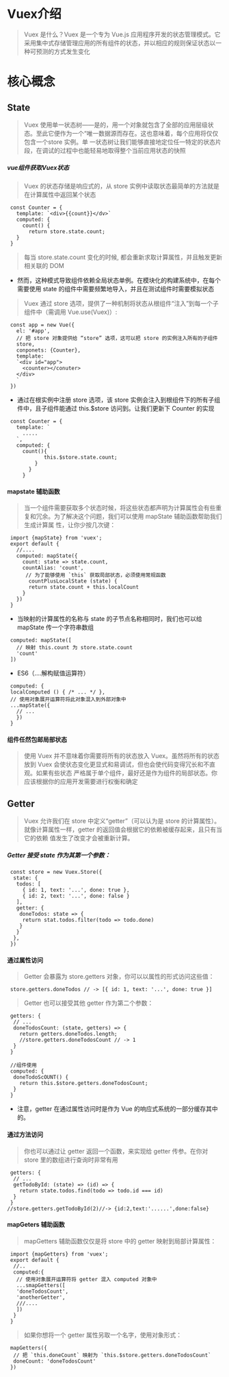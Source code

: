 # Vuex介绍
> Vuex 是什么？Vuex 是一个专为 Vue.js 应用程序开发的状态管理模式。它采用集中式存储管理应用的所有组件的状态，并以相应的规则保证状态以一种可预测的方式发生变化

# 核心概念
 ## State
 > Vuex 使用单一状态树——是的，用一个对象就包含了全部的应用层级状态。至此它便作为一个“唯一数据源而存在。这也意味着，每个应用将仅仅包含一个store 实例。单    一状态树让我们能够直接地定位任一特定的状态片段，在调试的过程中也能轻易地取得整个当前应用状态的快照 
 
 ##### vue组件获取Vuex状态
 >  Vuex 的状态存储是响应式的，从 store 实例中读取状态最简单的方法就是在计算属性中返回某个状态
 
 ```
  const Counter = {
    template: `<div>{{count}}</dv>`
    computed: {
      count() {
        return store.state.count;
    }
  }
 ```
 > 每当 store.state.count 变化的时候, 都会重新求取计算属性，并且触发更新相关联的 DOM
 
 - 然而，这种模式导致组件依赖全局状态单例。在模块化的构建系统中，在每个需要使用 state 的组件中需要频繁地导入，并且在测试组件时需要模拟状态
 
 > Vuex 通过 store 选项，提供了一种机制将状态从根组件“注入”到每一个子组件中（需调用 Vue.use(Vuex)）:
 
 ```
  const app = new Vue({
    el: '#app',
    // 把 store 对象提供给 “store” 选项，这可以把 store 的实例注入所有的子组件
    store,
    conponets: {Counter},
    template: 
    `<div id="app">
      <counter></conuter>
    </div>
    `
  })
 ```
 - 通过在根实例中注册 store 选项，该 store 实例会注入到根组件下的所有子组件中，且子组件能通过 this.$store 访问到。让我们更新下 Counter 的实现
 
 ```
  const Counter = {
    template: `
      .....
    `,
    computed: {
      count(){
             this.$store.state.count;
          }
        }
      }
 ```
 #### mapstate 辅助函数
 > 当一个组件需要获取多个状态时候，将这些状态都声明为计算属性会有些重复和冗余。为了解决这个问题，我们可以使用 mapState 辅助函数帮助我们生成计算属      性，让你少按几次键：
 
 ```
  import {mapState} from 'vuex';
  export default {
    //....
    computed: mapState({
      count: state => state.count,
      countAlias: 'count',
       // 为了能够使用 `this` 获取局部状态，必须使用常规函数
        countPlusLocalState (state) {
        return state.count + this.localCount
      }
    })
  }
 ```
 - 当映射的计算属性的名称与 state 的子节点名称相同时，我们也可以给 mapState 传一个字符串数组
 ```
  computed: mapState([
    // 映射 this.count 为 store.state.count
    'count'
  ])
 ```
 - ES6（....解构赋值运算符）
 ```
  computed: {
  localComputed () { /* ... */ },
  // 使用对象展开运算符将此对象混入到外部对象中
  ...mapState({
    // ...
    })
  }
 ```
 #### 组件任然包邮局部状态
 > 使用 Vuex 并不意味着你需要将所有的状态放入 Vuex。虽然将所有的状态放到 Vuex 会使状态变化更显式和易调试，但也会使代码变得冗长和不直观。如果有些状态    严格属于单个组件，最好还是作为组件的局部状态。你应该根据你的应用开发需要进行权衡和确定
 
## Getter
> Vuex 允许我们在 store 中定义“getter”（可以认为是 store 的计算属性）。就像计算属性一样，getter 的返回值会根据它的依赖被缓存起来，且只有当它的依赖   值发生了改变才会被重新计算。
 
##### Getter 接受 state 作为其第一个参数：
```
 const store = new Vuex.Store({
  state: {
   todos: [
     { id: 1, text: '...', done: true },
     { id: 2, text: '...', done: false }
   ],
   getter: {
    doneTodos: state => {
     return stat.todos.filter(todo => todo.done)
    }
   }
  },
 })
```
#### 通过属性访问
> Getter 会暴露为 store.getters 对象，你可以以属性的形式访问这些值：
```
 store.getters.doneTodos // -> [{ id: 1, text: '...', done: true }]

```
> Getter 也可以接受其他 getter 作为第二个参数：
```
 getters: {
  // ...
  doneTodosCount: (state, getters) => {
    return getters.doneTodos.length;
    //store.getters.doneTodosCount // -> 1
  }
 } 
 
 //组件使用
 computed: {
  doneTodoScOUNT() {
    return this.$store.getters.doneTodosCount;
  }
 }
```
- 注意，getter 在通过属性访问时是作为 Vue 的响应式系统的一部分缓存其中的。

#### 通过方法访问 
> 你也可以通过让 getter 返回一个函数，来实现给 getter 传参。在你对 store 里的数组进行查询时非常有用  
```
 getters: {
  // ...
  getTodoById: (state) => (id) => {
    return state.todos.find(todo => todo.id === id)
  }
 }
//store.getters.getTodoById(2)//-> {id:2,text:'......',done:false} 
```
#### mapGeters 辅助函数
> mapGetters 辅助函数仅仅是将 store 中的 getter 映射到局部计算属性：
```
 import {mapGetters} from 'vuex';
 export default {
  //..
  computed:{
   // 使用对象展开运算符将 getter 混入 computed 对象中
   ...smapGetters([
   'doneTodosCount',
   'anotherGetter',
   ///....
   ])
  }
 }
```
> 如果你想将一个 getter 属性另取一个名字，使用对象形式：
```
 mapGetters({
  // 把 `this.doneCount` 映射为 `this.$store.getters.doneTodosCount`
  doneCount: 'doneTodosCount'
 })
```
 




 
 
